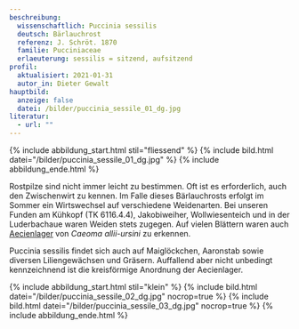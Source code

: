 ```yaml
---
beschreibung:
  wissenschaftlich: Puccinia sessilis
  deutsch: Bärlauchrost
  referenz: J. Schröt. 1870
  familie: Pucciniaceae
  erlaeuterung: sessilis = sitzend, aufsitzend
profil:
  aktualisiert: 2021-01-31
  autor_in: Dieter Gewalt
hauptbild:
  anzeige: false
  datei: /bilder/puccinia_sessile_01_dg.jpg
literatur:
  - url: ""
---
```

{% include abbildung_start.html stil="fliessend" %}
{% include bild.html datei="/bilder/puccinia_sessile_01_dg.jpg" %}
{% include abbildung_ende.html %}

Rostpilze sind nicht immer leicht zu bestimmen. Oft ist es erforderlich, auch den Zwischenwirt zu kennen. Im Falle dieses Bärlauchrosts erfolgt im Sommer ein Wirtswechsel auf verschiedene Weidenarten. Bei unseren Funden am Kühkopf (TK 6116.4.4), Jakobiweiher, Wollwiesenteich und in der Luderbachaue waren Weiden stets zugegen. Auf vielen Blättern waren auch [Aecienlager](Aecien "Glossar") von *Caeoma allii-ursini* zu erkennen.  

Puccinia sessilis findet sich auch auf Maiglöckchen, Aaronstab sowie diversen Liliengewächsen und Gräsern. Auffallend aber nicht unbedingt kennzeichnend ist die kreisförmige Anordnung der Aecienlager.

{% include abbildung_start.html stil="klein" %}
{% include bild.html datei="/bilder/puccinia_sessile_02_dg.jpg" nocrop=true %}
{% include bild.html datei="/bilder/puccinia_sessile_03_dg.jpg" nocrop=true %}
{% include abbildung_ende.html %}